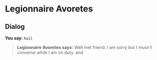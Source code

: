 # Legionnaire Avoretes
## Dialog

**You say:** `hail`



>**Legionnaire Avoretes says:** Well met friend. I am sorry but I musn't converse while I am on duty.
end
